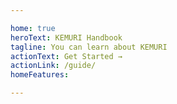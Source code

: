 ```yaml
---

home: true
heroText: KEMURI Handbook
tagline: You can learn about KEMURI
actionText: Get Started →
actionLink: /guide/
homeFeatures:

---
```


<HomeFeatures />
